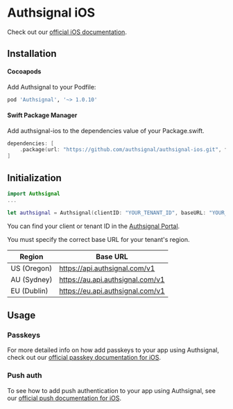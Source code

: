 # Authsignal iOS

Check out our [official iOS documentation](https://docs.authsignal.com/sdks/client/ios).

## Installation

#### Cocoapods

Add Authsignal to your Podfile:

```rb
pod 'Authsignal', '~> 1.0.10'
```

#### Swift Package Manager

Add authsignal-ios to the dependencies value of your Package.swift.

```swift
dependencies: [
    .package(url: "https://github.com/authsignal/authsignal-ios.git", from: "1.0.10")
]
```

## Initialization

```swift
import Authsignal
...

let authsignal = Authsignal(clientID: "YOUR_TENANT_ID", baseURL: "YOUR_REGION_BASE_URL")
```

You can find your client or tenant ID in the [Authsignal Portal](https://portal.authsignal.com/organisations/tenants/api).

You must specify the correct base URL for your tenant's region.

| Region      | Base URL                         |
| ----------- | -------------------------------- |
| US (Oregon) | https://api.authsignal.com/v1    |
| AU (Sydney) | https://au.api.authsignal.com/v1 |
| EU (Dublin) | https://eu.api.authsignal.com/v1 |

## Usage

### Passkeys

For more detailed info on how add passkeys to your app using Authsignal, check out our [official passkey documentation for iOS](https://docs.authsignal.com/sdks/client/ios#passkeys).

### Push auth

To see how to add push authentication to your app using Authsignal, see our [official push documentation for iOS](https://docs.authsignal.com/sdks/client/ios#push).
